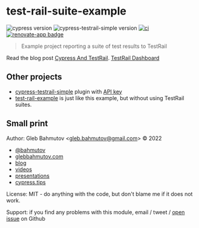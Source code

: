 # test-rail-suite-example

![cypress version](https://img.shields.io/badge/cypress-9.4.1-brightgreen) ![cypress-testrail-simple version](https://img.shields.io/badge/cypress--testrail--simple-1.6.0-brightgreen) [![ci](https://github.com/bahmutov/test-rail-suite-example/actions/workflows/ci.yml/badge.svg?branch=main)](https://github.com/bahmutov/test-rail-suite-example/actions/workflows/ci.yml) [![renovate-app badge][renovate-badge]][renovate-app]

> Example project reporting a suite of test results to TestRail

Read the blog post [Cypress And TestRail](https://glebbahmutov.com/blog/cypress-and-testrail/). [TestRail Dashboard](https://bahmutov.testrail.io/index.php?/projects/overview/3)

## Other projects

- [cypress-testrail-simple](https://github.com/bahmutov/cypress-testrail-simple) plugin with [API key](https://www.gurock.com/testrail/docs/api/getting-started/accessing#username_and_api_key)
- [test-rail-example](https://github.com/bahmutov/test-rail-example) is just like this example, but without using TestRail suites.

## Small print

Author: Gleb Bahmutov &lt;gleb.bahmutov@gmail.com&gt; &copy; 2022

- [@bahmutov](https://twitter.com/bahmutov)
- [glebbahmutov.com](https://glebbahmutov.com)
- [blog](https://glebbahmutov.com/blog)
- [videos](https://www.youtube.com/glebbahmutov)
- [presentations](https://slides.com/bahmutov)
- [cypress.tips](https://cypress.tips)

License: MIT - do anything with the code, but don't blame me if it does not work.

Support: if you find any problems with this module, email / tweet /
[open issue](https://github.com/bahmutov/test-rail-suite-example/issues) on Github

[renovate-badge]: https://img.shields.io/badge/renovate-app-blue.svg
[renovate-app]: https://renovateapp.com/
